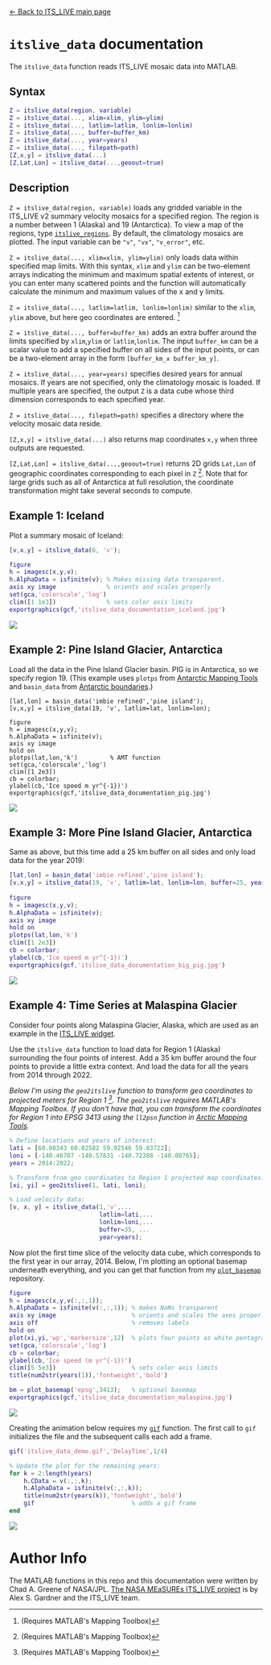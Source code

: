 [&larr; Back to ITS\_LIVE main page](../README.md)

# `itslive_data` documentation
The `itslive_data` function reads ITS\_LIVE mosaic data into MATLAB. 

## Syntax

```matlab
Z = itslive_data(region, variable)
Z = itslive_data(..., xlim=xlim, ylim=ylim)
Z = itslive_data(..., latlim=latlim, lonlim=lonlim)
Z = itslive_data(..., buffer=buffer_km)
Z = itslive_data(..., year=years)
Z = itslive_data(..., filepath=path)
[Z,x,y] = itslive_data(...) 
[Z,Lat,Lon] = itslive_data(...,geoout=true)
```

## Description 

`Z = itslive_data(region, variable)` loads any gridded variable in the ITS\_LIVE v2 summary velocity mosaics for a specified region. The region is a number between 1 (Alaska) and 19 (Antarctica). To view a map of the regions, type [`itslive_regions`](itslive_regions_documentation.md). By default, the climatology mosaics are plotted. The input variable can be `"v"`, `"vx"`, `"v_error"`, etc. 
 
`Z = itslive_data(..., xlim=xlim, ylim=ylim)` only loads data within  specified map limits. With this syntax, `xlim` and `ylim` can be two-element arrays indicating the minimum and maximum spatial extents of interest, or you can enter many scattered points and the function will automatically calculate the minimum and maximum values of the x and y limits. 
 
`Z = itslive_data(..., latlim=latlim, lonlim=lonlim)` similar to the `xlim`, `ylim` above, but here geo coordinates are entered. [^1] 
 
`Z = itslive_data(..., buffer=buffer_km)` adds an extra buffer around the limits specified by `xlim`,`ylim` or `latlim`,`lonlim`. The input `buffer_km` can be a scalar value to add a specified buffer on all sides of the input points, or can be a two-element array in the form `[buffer_km_x buffer_km_y]`. 
 
`Z = itslive_data(..., year=years)` specifies desired years for annual mosaics. If years are not specified, only the climatology mosaic is loaded. If multiple years are specified, the output `Z` is a data cube whose third dimension corresponds to each specified year. 

`Z = itslive_data(..., filepath=path)` specifies a directory where the velocity mosaic data reside. 
 
`[Z,x,y] = itslive_data(...)` also returns map coordinates `x,y` when three outputs are requested. 
 
`[Z,Lat,Lon] = itslive_data(...,geoout=true)` returns 2D grids `Lat,Lon` of geographic coordinates corresponding to each pixel in `Z` [^1]. Note that for large grids such as all of Antarctica at full resolution, the coordinate transformation might take several seconds to compute. 

## Example 1: Iceland
Plot a summary mosaic of Iceland: 

```matlab
[v,x,y] = itslive_data(6, 'v');

figure
h = imagesc(x,y,v); 
h.AlphaData = isfinite(v); % Makes missing data transparent. 
axis xy image              % orients and scales properly 
set(gca,'colorscale','log') 
clim([1 1e3])              % sets color axis limits
exportgraphics(gcf,'itslive_data_documentation_iceland.jpg')
```
![](itslive_data_documentation_iceland.jpg)

## Example 2: Pine Island Glacier, Antarctica
Load all the data in the Pine Island Glacier basin. PIG is in Antarctica, 
so we specify region 19. (This example uses `plotps` from [Antarctic Mapping Tools](https://github.com/chadagreene/Antarctic-Mapping-Tools) and `basin_data` from [Antarctic boundaries](https://github.com/chadagreene/Antarctic-boundaries).) 

```
[lat,lon] = basin_data('imbie refined','pine island'); 
[v,x,y] = itslive_data(19, 'v', latlim=lat, lonlim=lon); 

figure 
h = imagesc(x,y,v); 
h.AlphaData = isfinite(v);   
axis xy image
hold on
plotps(lat,lon,'k')         % AMT function 
set(gca,'colorscale','log') 
clim([1 2e3])              
cb = colorbar; 
ylabel(cb,'Ice speed m yr^{-1})') 
exportgraphics(gcf,'itslive_data_documentation_pig.jpg')
```
![](itslive_data_documentation_pig.jpg)
 
## Example 3: More Pine Island Glacier, Antarctica
Same as above, but this time add a 25 km buffer on all sides and only load data for the year 2019: 
 
```matlab
[lat,lon] = basin_data('imbie refined','pine island'); 
[v,x,y] = itslive_data(19, 'v', latlim=lat, lonlim=lon, buffer=25, year=2019); 
 
figure 
h = imagesc(x,y,v); 
h.AlphaData = isfinite(v);  
axis xy image 
hold on
plotps(lat,lon,'k')       
clim([1 2e3])   
cb = colorbar; 
ylabel(cb,'Ice speed m yr^{-1})') 
exportgraphics(gcf,'itslive_data_documentation_big_pig.jpg')
``` 
![](itslive_data_documentation_big_pig.jpg)

## Example 4: Time Series at Malaspina Glacier

Consider four points along Malaspina Glacier, Alaska, which are used as an example in the [ITS\_LIVE widget](https://its-live.jpl.nasa.gov/app/index.html?lat=60.08343&lon=-140.46707&lat=60.02582&lon=-140.57831&lat=59.92546&lon=-140.72388&lat=59.83722&lon=-140.80765&z=9&x=1982-12-08&x=2025-04-25&y=-404&y=5915).

Use the `itslive_data` function to load data for Region 1 (Alaska) surrounding the four points of interest. Add a 35 km buffer around the four points to provide a little extra context. And load the data for all the years from 2014 through 2022.

*Below I'm using the `geo2itslive` function to transform geo coordinates to projected meters for Region 1 [^1]. The `geo2itslive` requires MATLAB's Mapping Toolbox. If you don't have that, you can transform the coordinates for Region 1 into EPSG 3413 using the `ll2psn` function in [Arctic Mapping Tools](https://github.com/chadagreene/arctic-mapping-tools).*

```matlab
% Define locations and years of interest: 
lati = [60.08343 60.02582 59.92546 59.83722]; 
loni = [-140.46707 -140.57831 -140.72388 -140.80765]; 
years = 2014:2022; 

% Transform from geo coordinates to Region 1 projected map coordinates:
[xi, yi] = geo2itslive(1, lati, loni); 

% Load velocity data: 
[v, x, y] = itslive_data(1,'v',...
                         latlim=lati,...
                         lonlim=loni,...
                         buffer=35, ...
                         year=years); 
```

Now plot the first time slice of the velocity data cube, which corresponds to the first year in our array, 2014. Below, I'm plotting an optional basemap underneath everything, and you can get that function from my [`plot_basemap`](https://github.com/chadagreene/plot_basemap) repository. 

```matlab
figure
h = imagesc(x,y,v(:,:,1)); 
h.AlphaData = isfinite(v(:,:,1)); % makes NaNs transparent
axis xy image                     % orients and scales the axes properly 
axis off                          % removes labels 
hold on
plot(xi,yi,'wp','markersize',12)  % plots four points as white pentagrams
set(gca,'colorscale','log') 
cb = colorbar; 
ylabel(cb,'Ice speed (m yr^{-1})')
clim([5 5e3])                     % sets color axis limits 
title(num2str(years(1)),'fontweight','bold')

bm = plot_basemap('epsg',3413);   % optional basemap 
exportgraphics(gcf,'itslive_data_documentation_malaspina.jpg')
```
![](itslive_data_documentation_malaspina.jpg)

Creating the animation below requires my [`gif`](https://www.mathworks.com/matlabcentral/fileexchange/63239-gif) function. The first call to `gif` initializes the file and the subsequent calls each add a frame. 

```matlab
gif('itslive_data_demo.gif','DelayTime',1/4)

% Update the plot for the remaining years: 
for k = 2:length(years)
    h.CData = v(:,:,k); 
    h.AlphaData = isfinite(v(:,:,k)); 
    title(num2str(years(k)),'fontweight','bold')
    gif                           % adds a gif frame 
end
```

![](itslive_data_demo.gif)

# Author Info
The MATLAB functions in this repo and this documentation were written by Chad A. Greene of NASA/JPL. [The NASA MEaSUREs ITS\_LIVE project](https://its-live.jpl.nasa.gov/) is by Alex S. Gardner and the ITS\_LIVE team. 
[^1]: (Requires MATLAB's Mapping Toolbox)
